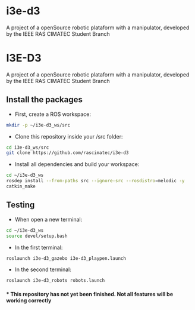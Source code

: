 # i3e-d3
A project of a openSource robotic plataform with a manipulator, developed by the IEEE RAS CIMATEC Student Branch

# I3E-D3
A project of a openSource robotic plataform with a manipulator, developed by the IEEE RAS CIMATEC Student Branch

## Install the packages
- First, create a ROS workspace:
```bash
mkdir -p ~/i3e-d3_ws/src
```
- Clone this repository inside your /src folder:
```bash
cd i3e-d3_ws/src
git clone https://github.com/rascimatec/i3e-d3
```
- Install all dependencies and build your workspace:
```bash
cd ~/i3e-d3_ws
rosdep install --from-paths src --ignore-src --rosdistro=melodic -y
catkin_make
```

## Testing
- When open a new terminal:
```bash
cd ~/i3e-d3_ws
source devel/setup.bash
```
- In the first terminal:
```bash
roslaunch i3e-d3_gazebo i3e-d3_playpen.launch
```
- In the second terminal:
```bash
roslaunch i3e-d3_robots robots.launch
```

#### * This repository has not yet been finished. Not all features will be working correctly
